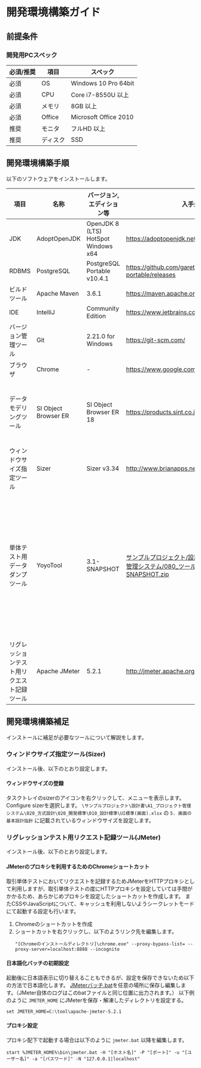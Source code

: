 # 開発環境構築ガイド

## 前提条件

### 開発用PCスペック

| 必須/推奨 | 項目     | スペック              |
| --------- | -------- | --------------------- |
| 必須      | OS       | Windows 10 Pro 64bit  |
| 必須      | CPU      | Core i7-8550U 以上    |
| 必須      | メモリ   | 8GB 以上              |
| 必須      | Office   | Microsoft Office 2010 |
| 推奨      | モニタ   | フルHD 以上           |
| 推奨      | ディスク | SSD                   |


## 開発環境構築手順

以下のソフトウェアをインストールします。

| 項目                                       | 名称                 | バージョン,エディション等           | 入手先                                                        | 補足                                                         |
| ------------------------------------------ | -------------------- | ----------------------------------- | ------------------------------------------------------------- | ------------------------------------------------------------ |
| JDK                                        | AdoptOpenJDK         | OpenJDK 8 (LTS) HotSpot Windows x64 | https://adoptopenjdk.net/                                     |                                                              |
| RDBMS                                      | PostgreSQL           | PostgreSQL Portable v10.4.1         | https://github.com/garethflowers/postgresql-portable/releases |                                                              |
| ビルドツール                               | Apache Maven         | 3.6.1                               | https://maven.apache.org/                                     |                                                              |
| IDE                                        | IntelliJ             | Community Edition                   | https://www.jetbrains.com/idea/                               |                                                              |
| バージョン管理ツール                       | Git                  | 2.21.0 for Windows                  | https://git-scm.com/                                          |                                                              |
| ブラウザ                                   | Chrome               | -                                   | https://www.google.com/intl/ja/chrome/                        |                                                              |
| データモデリングツール                     | SI Object Browser ER | SI Object Browser ER 18             | https://products.sint.co.jp/siob/trial                         | 社内ライセンスを使用する。                                     |
| ウィンドウサイズ指定ツール                 | Sizer                | Sizer v3.34                         | http://www.brianapps.net/sizer/                               |                                                              |
| 単体テスト用データダンプツール             | YoyoTool             | 3.1-SNAPSHOT                        | [サンプルプロジェクト/設計書/A1_プロジェクト管理システム/080_ツール/DUMP_3.1-SNAPSHOT.zip](../../設計書/A1_プロジェクト管理システム/080_ツール/DUMP_3.1-SNAPSHOT.zip)  | 本プロジェクト用に初期設定済。必ずここから取得してください。 |
| リグレッションテスト用リクエスト記録ツール | Apache JMeter        | 5.2.1                               | http://jmeter.apache.org/download_jmeter.cgi                  |                                                              |


## 開発環境構築補足
インストールに補足が必要なツールについて解説をします。

### ウィンドウサイズ指定ツール(Sizer)
インストール後、以下のとおり設定します。

#### ウィンドウサイズの登録
タスクトレイのsizerのアイコンを右クリックして、メニューを表示します。  
Configure sizerを選択します。
`\サンプルプロジェクト\設計書\A1_プロジェクト管理システム\020_方式設計\020_開発標準\010_設計標準\UI標準(画面).xlsx` の `5. 画面の基本設計指針` に記載されているウィンドウサイズを設定します。

### リグレッションテスト用リクエスト記録ツール(JMeter)
インストール後、以下のとおり設定します。

#### JMeterのプロキシを利用するためのChromeショートカット
取引単体テストにおいてリクエストを記録するためJMeterをHTTPプロキシとして利用しますが、取引単体テストの度にHTTPプロキシを設定していては手間がかかるため、あらかじめプロキシを設定したショートカットを作成します。
またCSSやJavaScriptについて、キャッシュを利用しないようシークレットモードにて起動する設定も行います。
1. Chromeのショートカットを作成
1. ショートカットを右クリックし、以下のようリンク先を編集します。
   ```
   "[Chromeのインストールディレクトリ]\chrome.exe" --proxy-bypass-list= --proxy-server=localhost:8888 --incognito
   ```

#### 日本語化バッチの初期設定
起動後に日本語表示に切り替えることもできるが、設定を保存できないため以下の方法で日本語化します。
[JMeterバッチ.bat](./ut/取引単体テストツール/JMeter起動用バッチ.bat)を任意の場所に保存し編集します。（JMeter自体のログはこのbatファイルと同じ位置に出力されます。）
以下例のように `JMETER_HOME` にJMeterを保存・解凍したディレクトリを設定する。
```
set JMETER_HOME=C:\tool\apache-jmeter-5.2.1
```

#### プロキシ設定
プロキシ配下で起動する場合は以下のように `jmeter.bat` 以降を編集します。
```
start %JMETER_HOME%\bin\jmeter.bat -H "[ホスト名]" -P "[ポート]" -u "[ユーザー名]" -a "[パスワード]" -N "127.0.0.1|localhost"
```